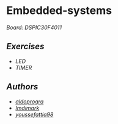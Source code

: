 # Embedded-systems

<em>Board:  DSPIC30F4011 <em>

## Exercises

* LED
* TIMER

## Authors

* [aldoprogra](https://github.com/aldoprogra)
* [Imdimark](https://github.com/Imdimark)
* [youssefattia98](https://github.com/youssefattia98)
